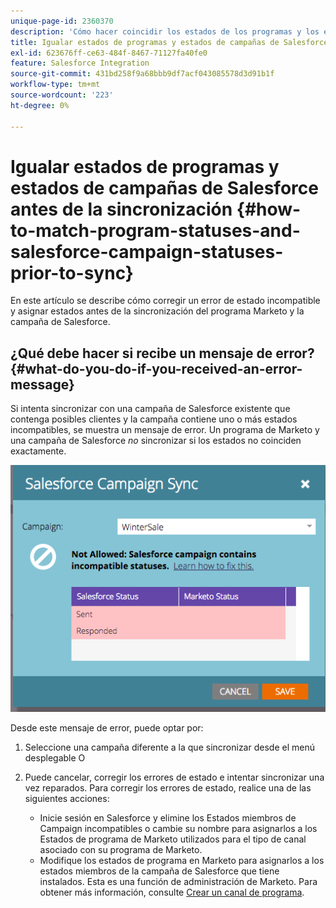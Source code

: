 ```yaml
---
unique-page-id: 2360370
description: 'Cómo hacer coincidir los estados de los programas y los estados de las campañas de Salesforce antes de la sincronización: Documentos de Marketo: documentación del producto'
title: Igualar estados de programas y estados de campañas de Salesforce antes de la sincronización
exl-id: 623676ff-ce63-484f-8467-71127fa40fe0
feature: Salesforce Integration
source-git-commit: 431bd258f9a68bbb9df7acf043085578d3d91b1f
workflow-type: tm+mt
source-wordcount: '223'
ht-degree: 0%

---
```


# Igualar estados de programas y estados de campañas de Salesforce antes de la sincronización {#how-to-match-program-statuses-and-salesforce-campaign-statuses-prior-to-sync}

En este artículo se describe cómo corregir un error de estado incompatible y asignar estados antes de la sincronización del programa Marketo y la campaña de Salesforce.

## ¿Qué debe hacer si recibe un mensaje de error? {#what-do-you-do-if-you-received-an-error-message}

Si intenta sincronizar con una campaña de Salesforce existente que contenga posibles clientes y la campaña contiene uno o más estados incompatibles, se muestra un mensaje de error. Un programa de Marketo y una campaña de Salesforce *no* sincronizar si los estados no coinciden exactamente.

![](assets/image2015-7-22-9-3a23-3a29.png)

Desde este mensaje de error, puede optar por:

1. Seleccione una campaña diferente a la que sincronizar desde el menú desplegable O
1. Puede cancelar, corregir los errores de estado e intentar sincronizar una vez reparados. Para corregir los errores de estado, realice una de las siguientes acciones:

   * Inicie sesión en Salesforce y elimine los Estados miembros de Campaign incompatibles o cambie su nombre para asignarlos a los Estados de programa de Marketo utilizados para el tipo de canal asociado con su programa de Marketo.
   * Modifique los estados de programa en Marketo para asignarlos a los estados miembros de la campaña de Salesforce que tiene instalados. Esta es una función de administración de Marketo. Para obtener más información, consulte [Crear un canal de programa](/help/marketo/product-docs/administration/tags/create-a-program-channel.md).
